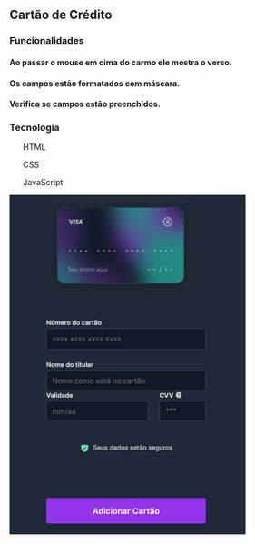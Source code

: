 ## Cartão de Crédito

### Funcionalidades

#### Ao passar o mouse em cima do carmo ele mostra o verso.
#### Os campos estão formatados com máscara.
#### Verifica se campos estão preenchidos.

### Tecnologia

<ol>
HTML
</ol>
<ol>
CSS
</ol>
<ol>
JavaScript
</ol>


<img src="./assets/home.png" alt="Imagem da tela principal" srcset="">